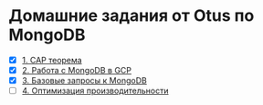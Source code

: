 # Домашние задания от Otus по MongoDB

- [x] [1. CAP теорема](hw01/)
- [x] [2. Работа с MongoDB в GCP](hw02/)
- [x] [3. Базовые запросы к MongoDB](hw03/)
- [ ] [4. Оптимизация производительности](hw04/)
